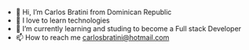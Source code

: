 - 👋 Hi, I’m Carlos Bratini from Dominican Republic
- 👀 I love to learn technologies
- 🌱 I’m currently learning and studing to become a Full stack Developer 
- 📫 How to reach me carlosbratini@hotmail.com

<!---
Bratini89/Bratini89 is a ✨ special ✨ repository because its `README.md` (this file) appears on your GitHub profile.
You can click the Preview link to take a look at your changes.
--->
